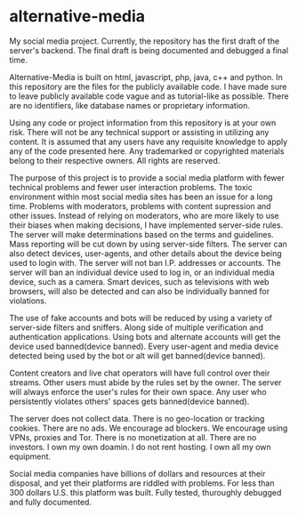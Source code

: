 # alternative-media
My social media project. Currently, the repository has the first draft of the server's backend. The final draft is being documented and debugged a final time. 

 Alternative-Media is built on html, javascript, php, java, c++ and python. In this repository are the files for the publicly available code. I have made sure to leave publicly available code vague and as tutorial-like as possible. There are no identifiers, like database names or proprietary information. 

 Using any code or project information from this repository is at your own risk. There will not be any technical support or assisting in utilizing any content. It is assumed that any users have any requisite knowledge to apply any of the code presented here. Any trademarked or copyrighted materials belong to their respective owners. All rights are reserved.

 The purpose of this project is to provide a social media platform with fewer technical problems and fewer user interaction problems. The toxic environment within most social media sites has been an issue for a long time. Problems with moderators, problems with content supression and other issues. Instead of relying on moderators, who are more likely to use their biases when making decisions, I have implemented server-side rules. The server will make determinations based on the terms and guidelines. Mass reporting will be cut down by using server-side filters. The server can also detect devices, user-agents, and other details about the device being used to login with. The server will not ban I.P. addresses or accounts. The server will ban an individual device used to log in, or an individual media device, such as a camera. Smart devices, such as televisions with web browsers, will also be detected and can also be individually banned for violations.
 
 The use of fake accounts and bots will be reduced by using a variety of server-side filters and sniffers. Along side of multiple verification and authentication applications. Using bots and alternate accounts will get the device used banned(device banned). Every user-agent and media device detected being used by the bot or alt will get banned(device banned).

 Content creators and live chat operators will have full control over their streams. Other users must abide by the rules set by the owner. The server will always enforce the user's rules for their own space. Any user who persistently violates others' spaces gets banned(device banned).

 The server does not collect data. There is no geo-location or tracking cookies. There are no ads. We encourage ad blockers. We encourage using VPNs, proxies and Tor. There is no monetization at all. There are no investors. I own my own doamin. I do not rent hosting. I own all my own equipment. 

 Social media companies have billions of dollars and resources at their disposal, and yet their platforms are riddled with problems. For less than 300 dollars U.S. this platform was built. Fully tested, thuroughly debugged and fully documented.

